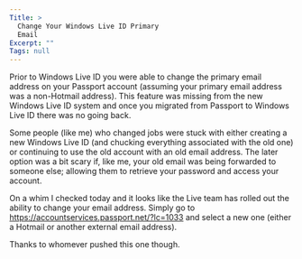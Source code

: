 ```yaml
---
Title: >
  Change Your Windows Live ID Primary
  Email
Excerpt: ""
Tags: null
---
```

<p>Prior to Windows Live ID you were able to change the primary email address on your Passport account (assuming your primary email address was a non-Hotmail address). This feature was missing from the new Windows Live ID system and once you migrated from Passport to Windows Live ID there was no going back. </p> <p>Some people (like me) who changed jobs were stuck with either creating a new Windows Live ID (and&nbsp;chucking everything associated with the old one) or continuing to use the old account with an old email address. The later option was a bit scary if, like me, your old email was being forwarded to someone else; allowing them to retrieve your password and access your account. </p> <p>On a whim I checked today and it looks like the Live team has&nbsp;rolled out the ability to change your email address. Simply go to <a title="https://accountservices.passport.net/?lc=1033" href="https://accountservices.passport.net/?lc=1033">https://accountservices.passport.net/?lc=1033</a>&nbsp;and select a new one (either a Hotmail or another external email address). </p> <p>Thanks to whomever pushed this one though. </p>